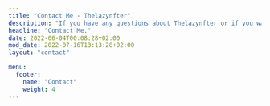 ```yaml
---
title: "Contact Me - Thelazynfter"
description: "If you have any questions about Thelazynfter or if you want to contact me, email me directly or use my contact form. Answer within 4 business days."
headline: "Contact Me."
date: 2022-06-04T00:08:28+02:00
mod_date: 2022-07-16T13:13:28+02:00
layout: "contact"

menu:
  footer:
    name: "Contact"
    weight: 4
---
```

